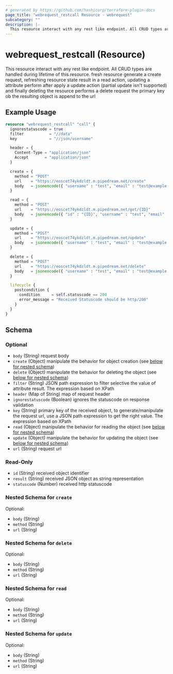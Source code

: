 ```yaml
---
# generated by https://github.com/hashicorp/terraform-plugin-docs
page_title: "webrequest_restcall Resource - webrequest"
subcategory: ""
description: |-
  This resource interact with any rest like endpoint. All CRUD types are handled during lifetime of this resource. fresh resource generate a create request, refreshing resource state result in a read action, updating a attribute perform after apply a update action (partial update isn't supported) and finally deleting the resource performs a delete request the primary key ob the resulting object is append to the url
---
```


# webrequest_restcall (Resource)

This resource interact with any rest like endpoint. All CRUD types are handled during lifetime of this resource. fresh resource generate a create request, refreshing resource state result in a read action, updating a attribute perform after apply a update action (partial update isn't supported) and finally deleting the resource performs a delete request the primary key ob the resulting object is append to the url

## Example Usage

```terraform
resource "webrequest_restcall" "call" {
  ignorestatuscode = true
  filter           = "//data"
  key              = "//json/username"

  header = {
    Content-Type = "application/json"
    Accept       = "application/json"
  }

  create = {
    method = "POST"
    url    = "https://eoscet74ykdzldt.m.pipedream.net/create"
    body   = jsonencode({ "username" : "test", "email" : "test@example.com" })
  }

  read = {
    method = "POST"
    url    = "https://eoscet74ykdzldt.m.pipedream.net/get/{ID}"
    body   = jsonencode({ "id" : "{ID}", "username" : "test", "email" : "test@example.com" })
  }

  update = {
    method = "POST"
    url    = "https://eoscet74ykdzldt.m.pipedream.net/update"
    body   = jsonencode({ "username" : "test", "email" : "test@example.com" })
  }

  delete = {
    method = "POST"
    url    = "https://eoscet74ykdzldt.m.pipedream.net/delete"
    body   = jsonencode({ "username" : "test", "email" : "test@example.com" })
  }

  lifecycle {
    postcondition {
      condition     = self.statuscode == 200
      error_message = "Received Statuscode should be http/200"
    }
  }
}
```

<!-- schema generated by tfplugindocs -->
## Schema

### Optional

- `body` (String) request body
- `create` (Object) manipulate the behavior for object creation (see [below for nested schema](#nestedatt--create))
- `delete` (Object) manipulate the behavior for deleting the object (see [below for nested schema](#nestedatt--delete))
- `filter` (String) JSON path expression to filter selective the value of attribute result. The expression based on XPath
- `header` (Map of String) map of request header
- `ignorestatuscode` (Boolean) ignores the statuscode on response validation
- `key` (String) primary key of the received object, to generate/manipulate the request url, use a JSON path expression to get the right value. The expression based on XPath
- `read` (Object) manipulate the behavior for reading the object (see [below for nested schema](#nestedatt--read))
- `update` (Object) manipulate the behavior for updating the object (see [below for nested schema](#nestedatt--update))
- `url` (String) request url

### Read-Only

- `id` (String) received object identifier
- `result` (String) received JSON object as string representation
- `statuscode` (Number) received http statuscode

<a id="nestedatt--create"></a>
### Nested Schema for `create`

Optional:

- `body` (String)
- `method` (String)
- `url` (String)


<a id="nestedatt--delete"></a>
### Nested Schema for `delete`

Optional:

- `body` (String)
- `method` (String)
- `url` (String)


<a id="nestedatt--read"></a>
### Nested Schema for `read`

Optional:

- `body` (String)
- `method` (String)
- `url` (String)


<a id="nestedatt--update"></a>
### Nested Schema for `update`

Optional:

- `body` (String)
- `method` (String)
- `url` (String)


